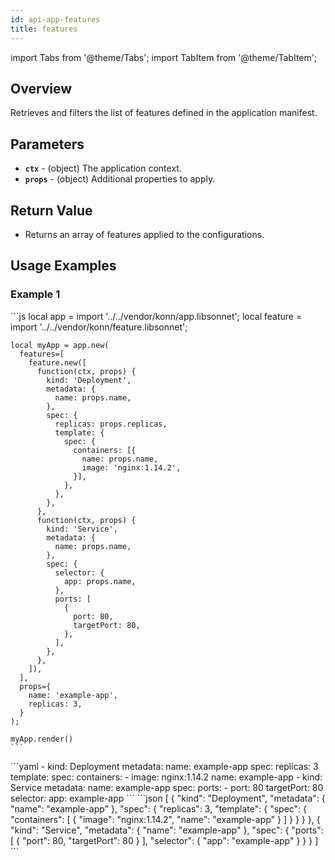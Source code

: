 ```yaml
---
id: api-app-features
title: features
---
```


import Tabs from '@theme/Tabs';
import TabItem from '@theme/TabItem';



## Overview
Retrieves and filters the list of features defined in the application manifest.

## Parameters
- **`ctx`** - (object) The application context.
- **`props`** - (object) Additional properties to apply.

## Return Value
- Returns an array of features applied to the configurations.
## Usage Examples

### Example 1
<Tabs>
    <TabItem value="jsonnet" label="Jsonnet" default>
    ```js
    local app = import '../../vendor/konn/app.libsonnet';
    local feature = import '../../vendor/konn/feature.libsonnet';

    local myApp = app.new(
      features=[
        feature.new([
          function(ctx, props) {
            kind: 'Deployment',
            metadata: {
              name: props.name,
            },
            spec: {
              replicas: props.replicas,
              template: {
                spec: {
                  containers: [{
                    name: props.name,
                    image: 'nginx:1.14.2',
                  }],
                },
              },
            },
          },
          function(ctx, props) {
            kind: 'Service',
            metadata: {
              name: props.name,
            },
            spec: {
              selector: {
                app: props.name,
              },
              ports: [
                {
                  port: 80,
                  targetPort: 80,
                },
              ],
            },
          },
        ]),
      ],
      props={
        name: 'example-app',
        replicas: 3,
      }
    );

    myApp.render()
    ```
  </TabItem>
  <TabItem value="yaml" label="YAML Output">
    ```yaml
    - kind: Deployment
      metadata:
        name: example-app
      spec:
        replicas: 3
        template:
          spec:
            containers:
              - image: nginx:1.14.2
                name: example-app
    - kind: Service
      metadata:
        name: example-app
      spec:
        ports:
          - port: 80
            targetPort: 80
        selector:
          app: example-app
    ```
  </TabItem>
  <TabItem value="json" label="JSON Output">
    ```json
    [
       {
          "kind": "Deployment",
          "metadata": {
             "name": "example-app"
          },
          "spec": {
             "replicas": 3,
             "template": {
                "spec": {
                   "containers": [
                      {
                         "image": "nginx:1.14.2",
                         "name": "example-app"
                      }
                   ]
                }
             }
          }
       },
       {
          "kind": "Service",
          "metadata": {
             "name": "example-app"
          },
          "spec": {
             "ports": [
                {
                   "port": 80,
                   "targetPort": 80
                }
             ],
             "selector": {
                "app": "example-app"
             }
          }
       }
    ]
    ```  
  </TabItem>
</Tabs>

